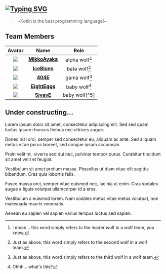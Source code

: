 ## [![Typing SVG](https://readme-typing-svg.herokuapp.com/?font=Roboto+Mono&size=32&width=400&color=FFC2F9E5&duration=3333&lines=WolfLink+DevTeam)](https://git.io/typing-svg)

> ~Kotlin is the best programming language!~


## Team Members

|Avatar|Name|Role|
|:----:|:----:|:----:|
|![](https://avatars.githubusercontent.com/u/77883323?s=80&v=4)|[**MikkoAyaka**](https://github.com/MikkoAyaka)|alpha wolf[^1]|
|![](https://avatars.githubusercontent.com/u/24807179?s=80&v=4)|[**IceBlues**](https://github.com/IceBlues)|bata wolf[^2]|
|![](https://avatars.githubusercontent.com/u/58851040?s=80&v=4)|[**404E**](https://github.com/4o4E)|gama wolf[^3]|
|![](https://avatars.githubusercontent.com/u/72812416?s=80&v=4)|[**EightEggs**](https://github.com/EightEggs)|baby wolf[^4]|
|![](https://avatars.githubusercontent.com/u/125980738?s=400&u=05d5cdc9e5dc8c20260345b641ad98c11cc60540&v=4)|[**SjvavE**](https://github.com/EightEggs)|baby wolf[^5]|


## Under constructing...
Lorem ipsum dolor sit amet, consectetur adipiscing elit. Sed sed quam luctus ipsum rhoncus finibus nec ultrices augue.

Donec nisl orci, semper sed consectetur eu, aliquam ac ante. Sed aliquam metus vitae purus laoreet, sed congue ipsum accumsan.

Proin velit mi, viverra sed dui nec, pulvinar tempor purus. Curabitur tincidunt sit amet velit et feugiat.

Vestibulum sit amet pretium massa. Phasellus ut diam vitae elit sagittis bibendum. Cras quis lobortis felis.

Fusce massa orci, semper vitae euismod nec, lacinia ut enim. Cras sodales augue a ligula volutpat ullamcorper id a eros.

Vestibulum a euismod lorem. Nam sodales metus vitae metus volutpat, non malesuada mauris venenatis.

Aenean eu sapien vel sapien varius tempus luctus sed sapien.


[^1]: I mean... this word simply refers to the leader wolf in a wolf team, you know.
[^2]: Just as above, this word simply refers to the second wolf in a wolf team.
[^3]: Just as above, this word simply refers to the third wolf in a wolf team.
[^4]: Ohhh... what's this?
